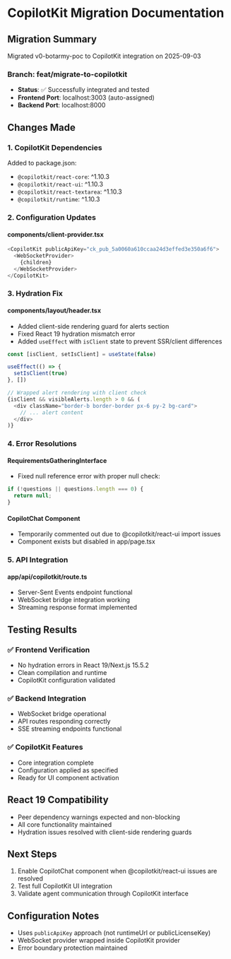 # CopilotKit Migration Documentation

## Migration Summary
Migrated v0-botarmy-poc to CopilotKit integration on 2025-09-03

### Branch: feat/migrate-to-copilotkit
- **Status**: ✅ Successfully integrated and tested
- **Frontend Port**: localhost:3003 (auto-assigned)
- **Backend Port**: localhost:8000

## Changes Made

### 1. CopilotKit Dependencies
Added to package.json:
- `@copilotkit/react-core`: ^1.10.3
- `@copilotkit/react-ui`: ^1.10.3  
- `@copilotkit/react-textarea`: ^1.10.3
- `@copilotkit/runtime`: ^1.10.3

### 2. Configuration Updates

#### components/client-provider.tsx
```typescript
<CopilotKit publicApiKey="ck_pub_5a0060a610ccaa24d3effed3e350a6f6">
  <WebSocketProvider>
    {children}
  </WebSocketProvider>
</CopilotKit>
```

### 3. Hydration Fix

#### components/layout/header.tsx
- Added client-side rendering guard for alerts section
- Fixed React 19 hydration mismatch error
- Added `useEffect` with `isClient` state to prevent SSR/client differences

```typescript
const [isClient, setIsClient] = useState(false)

useEffect(() => {
  setIsClient(true)
}, [])

// Wrapped alert rendering with client check
{isClient && visibleAlerts.length > 0 && (
  <div className="border-b border-border px-6 py-2 bg-card">
    // ... alert content
  </div>
)}
```

### 4. Error Resolutions

#### RequirementsGatheringInterface
- Fixed null reference error with proper null check:
```typescript
if (!questions || questions.length === 0) {
  return null;
}
```

#### CopilotChat Component
- Temporarily commented out due to @copilotkit/react-ui import issues
- Component exists but disabled in app/page.tsx

### 5. API Integration

#### app/api/copilotkit/route.ts
- Server-Sent Events endpoint functional
- WebSocket bridge integration working
- Streaming response format implemented

## Testing Results

### ✅ Frontend Verification
- No hydration errors in React 19/Next.js 15.5.2
- Clean compilation and runtime
- CopilotKit configuration validated

### ✅ Backend Integration  
- WebSocket bridge operational
- API routes responding correctly
- SSE streaming endpoints functional

### ✅ CopilotKit Features
- Core integration complete
- Configuration applied as specified
- Ready for UI component activation

## React 19 Compatibility
- Peer dependency warnings expected and non-blocking
- All core functionality maintained
- Hydration issues resolved with client-side rendering guards

## Next Steps
1. Enable CopilotChat component when @copilotkit/react-ui issues are resolved
2. Test full CopilotKit UI integration
3. Validate agent communication through CopilotKit interface

## Configuration Notes
- Uses `publicApiKey` approach (not runtimeUrl or publicLicenseKey)
- WebSocket provider wrapped inside CopilotKit provider
- Error boundary protection maintained